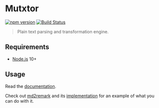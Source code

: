 # Mutxtor

[![npm version](https://badge.fury.io/js/mutxtor.svg)](https://badge.fury.io/js/mutxtor)
[![Build Status](https://travis-ci.org/AlphaHydrae/mutxtor.svg?branch=master)](https://travis-ci.org/AlphaHydrae/mutxtor)

> Plain text parsing and transformation engine.





## Requirements

* [Node.js][node] 10+





## Usage

Read the [documentation][docs].

Check out [md2remark][md2remark] and its [implementation][md2remark-src] for an
example of what you can do with it.





[docs]: docs/
[md2remark]: https://github.com/AlphaHydrae/md2remark
[md2remark-src]: https://github.com/AlphaHydrae/md2remark/blob/071bfcce6c06f68fbf27fbbcf1801653b34d9d70/src/md2remark.js
[node]: https://nodejs.org/en/
